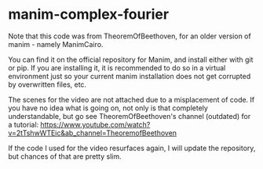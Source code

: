 # manim-complex-fourier

Note that this code was from TheoremOfBeethoven, for an older version of manim - namely ManimCairo.

You can find it on the official repository for Manim, and install either with git or pip.
If you are installing it, it is recommended to do so in a virtual environment just so your current manim installation does not get corrupted by overwritten files, etc.

The scenes for the video are not attached due to a misplacement of code. If you have no idea what is going on, not only is that completely understandable, but go see TheoremOfBeethoven's channel (outdated) for a tutorial: https://www.youtube.com/watch?v=2tTshwWTEic&ab_channel=TheoremofBeethoven

If the code I used for the video resurfaces again, I will update the repository, but chances of that are pretty slim.
